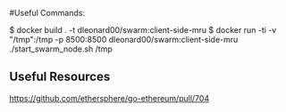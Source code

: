 #Useful Commands:

$ docker build . -t dleonard00/swarm:client-side-mru
$ docker run -ti -v "/tmp":/tmp -p 8500:8500 dleonard00/swarm:client-side-mru ./start_swarm_node.sh /tmp



## Useful Resources
https://github.com/ethersphere/go-ethereum/pull/704
